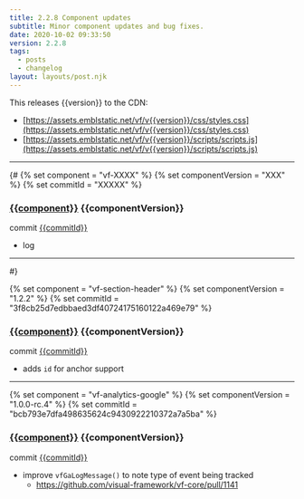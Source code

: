 ```yaml
---
title: 2.2.8 Component updates
subtitle: Minor component updates and bug fixes.
date: 2020-10-02 09:33:50
version: 2.2.8
tags:
  - posts
  - changelog
layout: layouts/post.njk
---
```


This releases {{version}} to the CDN:

- [https://assets.emblstatic.net/vf/v{{version}}/css/styles.css](https://assets.emblstatic.net/vf/v{{version}}/css/styles.css)
- [https://assets.emblstatic.net/vf/v{{version}}/scripts/scripts.js](https://assets.emblstatic.net/vf/v{{version}}/scripts/scripts.js)

---


{#
{% set component = "vf-XXXX" %}
{% set componentVersion = "XXX" %}
{% set commitId = "XXXXX" %}

### [{{component}}](https://stable.visual-framework.dev/components/{{component}}/) {{componentVersion}}

commit [{{commitId}}](https://github.com/visual-framework/vf-core/commit/{{commitId}})

- log

---
#}


{% set component = "vf-section-header" %}
{% set componentVersion = "1.2.2" %}
{% set commitId = "3f8cb25d7edbbaed3df40724175160122a469e79" %}

### [{{component}}](https://stable.visual-framework.dev/components/{{component}}/) {{componentVersion}}

commit [{{commitId}}](https://github.com/visual-framework/vf-core/commit/{{commitId}})

* adds `id` for anchor support

---


{% set component = "vf-analytics-google" %}
{% set componentVersion = "1.0.0-rc.4" %}
{% set commitId = "bcb793e7dfa498635624c9430922210372a7a5ba" %}

### [{{component}}](https://stable.visual-framework.dev/components/{{component}}/) {{componentVersion}}

commit [{{commitId}}](https://github.com/visual-framework/vf-core/commit/{{commitId}})

* improve `vfGaLogMessage()` to note type of event being tracked
  * https://github.com/visual-framework/vf-core/pull/1141
